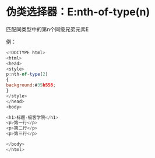 # 伪类选择器：E:nth-of-type(n)

匹配同类型中的第n个同级兄弟元素E

例：

```javascript
<!DOCTYPE html>
<html>
<head>
<style>
p:nth-of-type(2)
{
background:#35b558;
}
</style>
</head>
<body>

<h1>标题-极客学院</h1>
<p>第一行</p>
<p>第二行</p>
<p>第三行</p>

</body>
</html>
```
